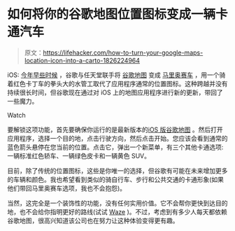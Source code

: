 # 如何将你的谷歌地图位置图标变成一辆卡通汽车

> 原文：<https://lifehacker.com/how-to-turn-your-google-maps-location-icon-into-a-carto-1826224964>

iOS: [今年早些时候](https://lifehacker.com/how-to-turn-google-maps-into-mario-kart-1823635766?rev=1520575494861) ，谷歌与任天堂联手将 [谷歌地图](https://lifehacker.com/how-to-make-the-most-of-google-maps-1793442153) 变成 [马里奥赛车](https://lifehacker.com/play-mario-kart-in-your-browser-with-this-css-clone-1825856951?rev=1525795900323) ，用一个骑着红色卡丁车的拳头大的水管工取代了应用程序通常的位置图标。这种跨越并没有持续很长时间，但谷歌现在通过对 iOS 上的地图应用程序进行新的更新，带回了一些魔力。

Watch

要解锁这项功能，首先要确保你运行的是最新版本的[iOS 版谷歌地图](https://itunes.apple.com/us/app/google-maps-gps-navigation/id585027354?mt=8) 。然后打开应用程序，选择一个目的地，点击行驶方向，然后点击开始。您应该会看到通常的蓝色箭头悬停在您当前的位置。点击它，弹出一个新菜单，有三个其他卡通选项:一辆标准红色轿车、一辆绿色皮卡和一辆黄色 SUV。

目前，除了传统的位置图标，这些是你唯一的选择，但谷歌有可能在未来增加更多的车辆和颜色。我也希望看到类似的骑自行车、步行和公共交通的卡通形象(如果他们带回马里奥赛车选项，我也不会抱怨)。

当然，这完全是一个装饰性的功能，没有任何实用价值。它不会帮你更快到达目的地，也不会给你指明更好的路线(试试 [Waze](https://lifehacker.com/how-to-turn-waze-into-the-ultimate-navigation-app-1740833171) )。不过，考虑到有多少人每天都依赖谷歌地图，很高兴知道该公司也在努力让这种体验变得更有趣。